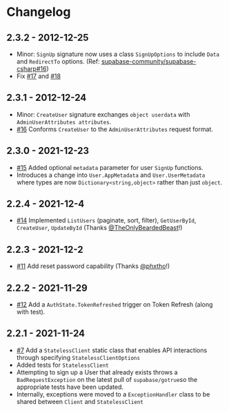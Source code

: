 ﻿# Changelog

## 2.3.2 - 2012-12-25

- Minor: `SignUp` signature now uses a class `SignUpOptions` to include `Data` and `RedirectTo` options. (Ref: [supabase-community/supabase-csharp#16](https://github.com/supabase-community/supabase-csharp/issues/16))
- Fix [#17](https://github.com/supabase-community/gotrue-csharp/issues/17) and [#18](https://github.com/supabase-community/gotrue-csharp/issues/18)

## 2.3.1 - 2012-12-24

- Minor: `CreateUser` signature exchanges `object userdata` with `AdminUserAttributes attributes`.
- [#16](https://github.com/supabase-community/gotrue-csharp/issues/16) Conforms `CreateUser` to the `AdminUserAttributes` request format.

## 2.3.0 - 2021-12-23

- [#15](https://github.com/supabase-community/gotrue-csharp/issues/15) Added optional `metadata` parameter for user `SignUp` functions.
- Introduces a change into `User.AppMetadata` and `User.UserMetadata` where types are now `Dictionary<string,object>` rather than just `object`.

## 2.2.4 - 2021-12-4

- [#14](https://github.com/supabase-community/gotrue-csharp/pull/14) Implemented `ListUsers` (paginate, sort, filter), `GetUserById`, `CreateUser`, `UpdateById` (Thanks [@TheOnlyBeardedBeast](https://github.com/TheOnlyBeardedBeast])!)

## 2.2.3 - 2021-12-2

- [#11](https://github.com/supabase-community/gotrue-csharp/pull/11) Add reset password capability (Thanks [@phxtho](https://github.com/phxtho)!)

## 2.2.2 - 2021-11-29

- [#12](https://github.com/supabase-community/supabase-csharp/issues/12) Add a `AuthState.TokenRefreshed` trigger on Token Refresh (along with test).

## 2.2.1 - 2021-11-24

- [#7](https://github.com/supabase-community/supabase-csharp/issues/7) Add a `StatelessClient` static class that enables API interactions through specifying `StatelessClientOptions`
- Added tests for `StatelessClient`
- Attempting to sign up a User that already exists throws a `BadRequestException` on the latest pull of `supabase/gotrue`so the appropriate tests have been updated.
- Internally, exceptions were moved to a `ExceptionHandler` class to be shared between `Client` and `StatelessClient`